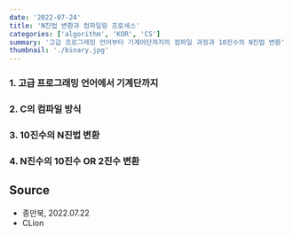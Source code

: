 ```yaml
---
date: '2022-07-24'
title: 'N진법 변환과 컴파일링 프로세스'
categories: ['algorithm', 'KOR', 'CS']
summary: '고급 프로그래밍 언어부터 기계어단까지의 컴파일 과정과 10진수의 N진법 변환'
thumbnail: './binary.jpg'
---
```


### 1. 고급 프로그래밍 언어에서 기계단까지

### 2. C의 컴파일 방식

### 3. 10진수의 N진법 변환

### 4. N진수의 10진수 OR 2진수 변환

## Source

- 종만북, 2022.07.22
- CLion